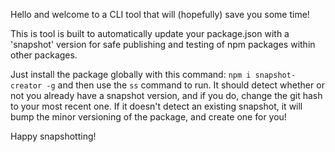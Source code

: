 Hello and welcome to a CLI tool that will (hopefully) save you some time!

This is tool is built to automatically update your package.json with a 'snapshot' version for safe publishing and testing of npm packages within other packages.

Just install the package globally with this command: `npm i snapshot-creator -g` and then use the `ss` command to run. It should detect whether or not you already have a snapshot version, and if you do, change the git hash to your most recent one. If it doesn't detect an existing snapshot, it will bump the minor versioning of the package, and create one for you!

Happy snapshotting!
